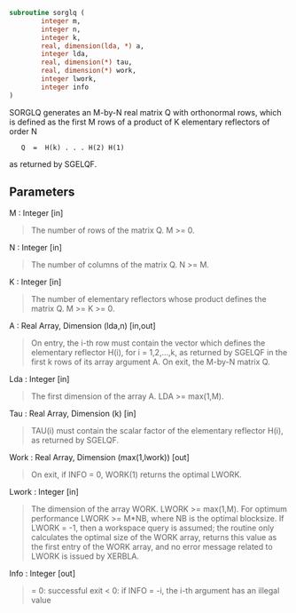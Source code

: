 ```fortran
subroutine sorglq (
		integer m,
		integer n,
		integer k,
		real, dimension(lda, *) a,
		integer lda,
		real, dimension(*) tau,
		real, dimension(*) work,
		integer lwork,
		integer info
)
```

 SORGLQ generates an M-by-N real matrix Q with orthonormal rows,
 which is defined as the first M rows of a product of K elementary
 reflectors of order N

       Q  =  H(k) . . . H(2) H(1)

 as returned by SGELQF.

## Parameters
M : Integer [in]
> The number of rows of the matrix Q. M >= 0.

N : Integer [in]
> The number of columns of the matrix Q. N >= M.

K : Integer [in]
> The number of elementary reflectors whose product defines the
> matrix Q. M >= K >= 0.

A : Real Array, Dimension (lda,n) [in,out]
> On entry, the i-th row must contain the vector which defines
> the elementary reflector H(i), for i = 1,2,...,k, as returned
> by SGELQF in the first k rows of its array argument A.
> On exit, the M-by-N matrix Q.

Lda : Integer [in]
> The first dimension of the array A. LDA >= max(1,M).

Tau : Real Array, Dimension (k) [in]
> TAU(i) must contain the scalar factor of the elementary
> reflector H(i), as returned by SGELQF.

Work : Real Array, Dimension (max(1,lwork)) [out]
> On exit, if INFO = 0, WORK(1) returns the optimal LWORK.

Lwork : Integer [in]
> The dimension of the array WORK. LWORK >= max(1,M).
> For optimum performance LWORK >= M*NB, where NB is
> the optimal blocksize.
> If LWORK = -1, then a workspace query is assumed; the routine
> only calculates the optimal size of the WORK array, returns
> this value as the first entry of the WORK array, and no error
> message related to LWORK is issued by XERBLA.

Info : Integer [out]
> = 0:  successful exit
> < 0:  if INFO = -i, the i-th argument has an illegal value

